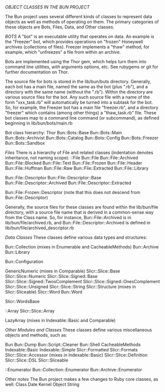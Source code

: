 _OBJECT CLASSES IN THE BUN PROJECT_

The Bun project uses several different kinds of classes to represent data objects as well as methods of 
operating on them. The primary categories of these objects are Bots, Files, Data, and Other classes.

_BOTS_
A "bot" is an executable utility that operates on data. An example is the "Freezer" bot, which provides 
operations on "frozen" Honeywell archives (collections of files). Freezer implements a "thaw" method, for
example, which "unfreezes" a file from within an archive.

Bots are implemented using the Thor gem, which helps turn them into command line utilities, with arguments
options, etc. See rubygems or git for further documentation on Thor.

The source file for bots is stored in the lib/bun/buts directory. Generally, each bot has a main file, named 
the same as the bot (plus ".rb"), and a directory with the same name (without the ".rb").
Within the directory are various source files for the bot. Any such source file with a name of the form 
"xxx_task.rb" will automatically be turned into a subtask for the bot. So, for example, the Freezer bot has a 
main file "freezer.rb", and a directory "freezer" which contains (among other things) a "thaw_task.rb" file. 
These bot classes map to a command line command (or subcommand), as defined beginning in lib/bun/bots/main.rb

Bot class hierarchy:
Thor
    Bun::Bots::Base
        Bun::Bots::Main
        Bun::Bots::Archivist
        Bun::Bots::Catalog
        Bun::Bots::Config
        Bun::Bots::Freezer
        Bun::Bots::Sandbox

_Files_
There is a hierarchy of File and related classes (indentation denotes inheritance, not naming scope):
::File
    Bun::File
        Bun::File::Archived
            Bun::File::Blocked
                Bun::File::Text
            Bun::File::Frozen
            Bun::File::Header
            Bun::File::Huffman
            Bun::File::Raw
        Bun::File::Extracted
        Bun::File::Library
        
Bun::File::Descriptor
    Bun::File::Descriptor::Base
        Bun::File::Descriptor::Archived
        Bun::File::Descriptor::Extracted
        
Bun::File::Frozen::Descriptor (note that this does not descend from Bun::File::Descriptor)

Generally, the source files for these classes are found within the lib/bun/file directory, with a source file
name that is derived in a common-sense way from the Class name. So, for instance, Bun::File::Archived is in
lib/bun/file/archived.rb, and Bun::File::Descriptor::Archived is defined in lib/bun/file/archived_descriptor.rb

_Data Classes_
These classes define various data types and structures:

Bun::Collection (mixes in Enumerable and CacheableMethods)
    Bun::Archive
    Bun::Library

Bun::Configuration

GenericNumeric (mixes in Comparable)
    Slicr::Slice::Base
        Slicr::Slice::Numeric
            Slicr::Slice::Signed::Base
                Slicr::Slice::Signed::TwosComplement
                Slicr::Slice::Signed::OnesComplement
        Slicr::Slice::Unsigned
        Slicr::Slice::String
    Slicr::Structure (mixes in Slicr::Sliceable)
        Slicr::Word
            Bun::Word
            
Slicr::WordsBase
        
::Array
    Slicr::Slice::Array
    
LazyArray (mixes in Indexable::Basic and Comparable)


_Other Modules and Classes_
These classes define various miscellaneous objects and methods, such as:

Bun
Bun::Dump
Bun::Script::Cleaner
Bun::Shell
CacheableMethods
Indexable::Basic
Indexable::Simple
Slicr::Formatted
Slicr::Formats
Slicr::Slice::Accessor (mixes in Indexable::Basic)
Slicr::Slice::Definition
Slicr::Slice::DSL
Slicr::Sliceable

::Enumerator
    Bun::Collection::Enumerator
        Bun::Archive::Enumerator

_Other notes_
The Bun project makes a few changes to Ruby core classes, as well:
Class
Date
Kernel
Object
String
